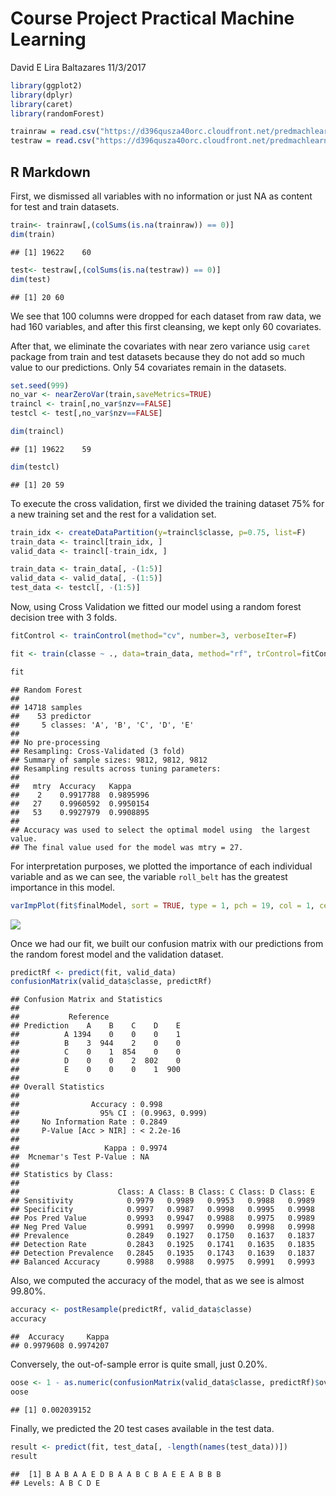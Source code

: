 Course Project Practical Machine Learning
================
David E Lira Baltazares
11/3/2017

``` r
library(ggplot2)
library(dplyr)
library(caret)
library(randomForest)
```

``` r
trainraw = read.csv("https://d396qusza40orc.cloudfront.net/predmachlearn/pml-training.csv", sep=",",header = TRUE,na.strings = c("NA","",'#DIV/0!'))
testraw = read.csv("https://d396qusza40orc.cloudfront.net/predmachlearn/pml-testing.csv", sep=",",header = TRUE, na.strings = c("NA","",'#DIV/0!'))
```

R Markdown
----------

First, we dismissed all variables with no information or just NA as content for test and train datasets.

``` r
train<- trainraw[,(colSums(is.na(trainraw)) == 0)]
dim(train)
```

    ## [1] 19622    60

``` r
test<- testraw[,(colSums(is.na(testraw)) == 0)]
dim(test)
```

    ## [1] 20 60

We see that 100 columns were dropped for each dataset from raw data, we had 160 variables, and after this first cleansing, we kept only 60 covariates.

After that, we eliminate the covariates with near zero variance usig `caret` package from train and test datasets because they do not add so much value to our predictions. Only 54 covariates remain in the datasets.

``` r
set.seed(999)
no_var <- nearZeroVar(train,saveMetrics=TRUE)
traincl <- train[,no_var$nzv==FALSE]
testcl <- test[,no_var$nzv==FALSE]

dim(traincl)
```

    ## [1] 19622    59

``` r
dim(testcl)
```

    ## [1] 20 59

To execute the cross validation, first we divided the training dataset 75% for a new training set and the rest for a validation set.

``` r
train_idx <- createDataPartition(y=traincl$classe, p=0.75, list=F)
train_data <- traincl[train_idx, ]
valid_data <- traincl[-train_idx, ]

train_data <- train_data[, -(1:5)]
valid_data <- valid_data[, -(1:5)]
test_data <- testcl[, -(1:5)]
```

Now, using Cross Validation we fitted our model using a random forest decision tree with 3 folds.

``` r
fitControl <- trainControl(method="cv", number=3, verboseIter=F)

fit <- train(classe ~ ., data=train_data, method="rf", trControl=fitControl, importance=TRUE)

fit
```

    ## Random Forest 
    ## 
    ## 14718 samples
    ##    53 predictor
    ##     5 classes: 'A', 'B', 'C', 'D', 'E' 
    ## 
    ## No pre-processing
    ## Resampling: Cross-Validated (3 fold) 
    ## Summary of sample sizes: 9812, 9812, 9812 
    ## Resampling results across tuning parameters:
    ## 
    ##   mtry  Accuracy   Kappa    
    ##    2    0.9917788  0.9895996
    ##   27    0.9960592  0.9950154
    ##   53    0.9927979  0.9908895
    ## 
    ## Accuracy was used to select the optimal model using  the largest value.
    ## The final value used for the model was mtry = 27.

For interpretation purposes, we plotted the importance of each individual variable and as we can see, the variable `roll_belt` has the greatest importance in this model.

``` r
varImpPlot(fit$finalModel, sort = TRUE, type = 1, pch = 19, col = 1, cex = 0.6, main = "Importance of the Individual Principal Components")
```

![](CourseProject_files/figure-markdown_github/unnamed-chunk-7-1.png)

Once we had our fit, we built our confusion matrix with our predictions from the random forest model and the validation dataset.

``` r
predictRf <- predict(fit, valid_data)
confusionMatrix(valid_data$classe, predictRf)
```

    ## Confusion Matrix and Statistics
    ## 
    ##           Reference
    ## Prediction    A    B    C    D    E
    ##          A 1394    0    0    0    1
    ##          B    3  944    2    0    0
    ##          C    0    1  854    0    0
    ##          D    0    0    2  802    0
    ##          E    0    0    0    1  900
    ## 
    ## Overall Statistics
    ##                                          
    ##                Accuracy : 0.998          
    ##                  95% CI : (0.9963, 0.999)
    ##     No Information Rate : 0.2849         
    ##     P-Value [Acc > NIR] : < 2.2e-16      
    ##                                          
    ##                   Kappa : 0.9974         
    ##  Mcnemar's Test P-Value : NA             
    ## 
    ## Statistics by Class:
    ## 
    ##                      Class: A Class: B Class: C Class: D Class: E
    ## Sensitivity            0.9979   0.9989   0.9953   0.9988   0.9989
    ## Specificity            0.9997   0.9987   0.9998   0.9995   0.9998
    ## Pos Pred Value         0.9993   0.9947   0.9988   0.9975   0.9989
    ## Neg Pred Value         0.9991   0.9997   0.9990   0.9998   0.9998
    ## Prevalence             0.2849   0.1927   0.1750   0.1637   0.1837
    ## Detection Rate         0.2843   0.1925   0.1741   0.1635   0.1835
    ## Detection Prevalence   0.2845   0.1935   0.1743   0.1639   0.1837
    ## Balanced Accuracy      0.9988   0.9988   0.9975   0.9991   0.9993

Also, we computed the accuracy of the model, that as we see is almost 99.80%.

``` r
accuracy <- postResample(predictRf, valid_data$classe)
accuracy
```

    ##  Accuracy     Kappa 
    ## 0.9979608 0.9974207

Conversely, the out-of-sample error is quite small, just 0.20%.

``` r
oose <- 1 - as.numeric(confusionMatrix(valid_data$classe, predictRf)$overall[1])
oose
```

    ## [1] 0.002039152

Finally, we predicted the 20 test cases available in the test data.

``` r
result <- predict(fit, test_data[, -length(names(test_data))])
result
```

    ##  [1] B A B A A E D B A A B C B A E E A B B B
    ## Levels: A B C D E

